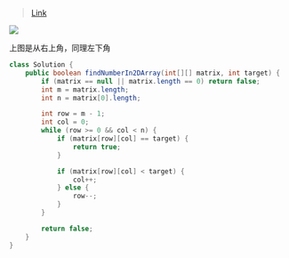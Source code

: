 > [Link](https://leetcode-cn.com/problems/er-wei-shu-zu-zhong-de-cha-zhao-lcof/)

![](https://pic.leetcode-cn.com/6584ea93812d27112043d203ea90e4b0950117d45e0452d0c630fcb247fbc4af-Picture1.png)

上图是从右上角，同理左下角

```java
class Solution {
    public boolean findNumberIn2DArray(int[][] matrix, int target) {
        if (matrix == null || matrix.length == 0) return false;
        int m = matrix.length;
        int n = matrix[0].length;

        int row = m - 1;
        int col = 0;
        while (row >= 0 && col < n) {
            if (matrix[row][col] == target) {
                return true;
            }

            if (matrix[row][col] < target) {
                col++;
            } else {
                row--;
            }
        }

        return false;
    }
}
```